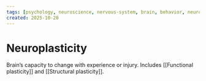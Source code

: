 ```yaml
---
tags: [psychology, neuroscience, nervous-system, brain, behavior, neurotransmitters]
created: 2025-10-20
---
```

# Neuroplasticity

Brain’s capacity to change with experience or injury. Includes [[Functional plasticity]] and [[Structural plasticity]].
